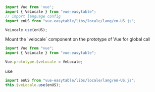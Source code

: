 <anchor label="Usage"/>

```javascript
import Vue from 'vue';
import { VeLocale } from "vue-easytable";
// import language config
import enUS from "vue-easytable/libs/locale/lang/en-US.js";

VeLocale.use(enUS);
```

<anchor label="Global Usage"/>
Mount the `velocale` component on the prototype of Vue for global call

```javascript
import Vue from "vue";
import { VeLocale } from "vue-easytable";

Vue.prototype.$veLocale = VeLocale;
```

use

```javascript
import enUS from "vue-easytable/libs/locale/lang/en-US.js";
this.$veLocale.use(enUS);
```
